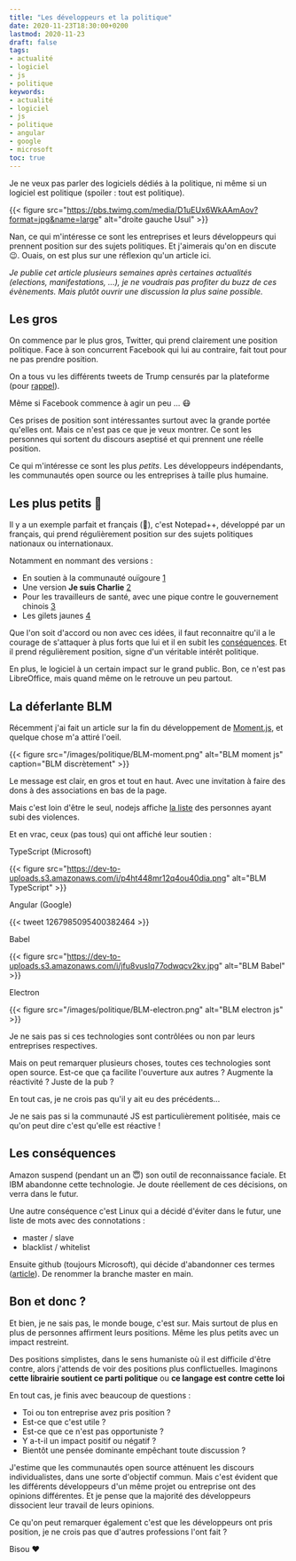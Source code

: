 ```yaml
---
title: "Les développeurs et la politique"
date: 2020-11-23T18:30:00+0200
lastmod: 2020-11-23
draft: false
tags: 
- actualité
- logiciel
- js
- politique
keywords: 
- actualité
- logiciel
- js
- politique
- angular
- google
- microsoft
toc: true
---
```


Je ne veux pas parler des logiciels dédiés à la politique, ni même si un logiciel est politique (spoiler : tout est politique).

{{< figure src="https://pbs.twimg.com/media/D1uEUx6WkAAmAov?format=jpg&name=large" alt="droite gauche Usul" >}}

Nan, ce qui m'intéresse ce sont les entreprises et leurs développeurs qui prennent position sur des sujets politiques.
Et j'aimerais qu'on en discute :wink:. Ouais, on est plus sur une réflexion qu'un article ici.

*Je publie cet article plusieurs semaines après certaines actualités (elections, manifestations, ...), je ne voudrais pas profiter du buzz de ces évènements.
Mais plutôt ouvrir une discussion la plus saine possible.*

## Les gros

On commence par le plus gros, Twitter, qui prend clairement une position politique.
Face à son concurrent Facebook qui lui au contraire, fait tout pour ne pas prendre position.

On a tous vu les différents tweets de Trump censurés par la plateforme (pour [rappel](https://www.lemonde.fr/pixels/article/2018/08/28/donald-trump-accuse-twitter-et-google-actualites-de-censure_5347112_4408996.html)).

Même si Facebook commence à agir un peu ... :mask:

Ces prises de position sont intéressantes surtout avec la grande portée qu'elles ont.
Mais ce n'est pas ce que je veux montrer. Ce sont les personnes qui sortent du discours aseptisé et qui prennent une réelle position.

Ce qui m'intéresse ce sont les plus *petits*. Les développeurs indépendants, les communautés open source ou les entreprises à taille plus humaine.

## Les plus petits :muscle:

Il y a un exemple parfait et français (:rooster:), c'est Notepad++, développé par un français, qui prend régulièrement position sur des sujets politiques nationaux ou internationaux.

Notamment en nommant des versions :

- En soutien à la communauté ouïgoure [1](https://notepad-plus-plus.org/news/v782-free-uyghur-edition/)
- Une version **Je suis Charlie** [2](https://notepad-plus-plus.org/downloads/v6.7.4/)
- Pour les travailleurs de santé, avec une pique contre le gouvernement chinois [3](https://notepad-plus-plus.org/news/v786-thank-you-healthcare-workers/)
- Les gilets jaunes [4](https://github.com/notepad-plus-plus/notepad-plus-plus/releases/tag/v7.6.2)

Que l'on soit d'accord ou non avec ces idées, il faut reconnaitre qu'il a le courage de s'attaquer à plus forts que lui et il en subit les [conséquences](https://www.numerama.com/politique/565643-pourquoi-notepad-est-conspue-par-des-militants-chinois-depuis-sa-derniere-mise-a-jour.html).
Et il prend régulièrement position, signe d'un véritable intérêt politique.

En plus, le logiciel à un certain impact sur le grand public. Bon, ce n'est pas LibreOffice, mais quand même on le retrouve un peu partout.

## La déferlante BLM

Récemment j'ai fait un article sur la fin du développement de [Moment.js](https://momentjs.com/), et quelque chose m'a attiré l'oeil.

{{< figure src="/images/politique/BLM-moment.png" alt="BLM moment js" caption="BLM discrètement" >}}

Le message est clair, en gros et tout en haut. Avec une invitation à faire des dons à des associations en bas de la page.

Mais c'est loin d'être le seul, nodejs affiche [la liste](https://nodejs.org/en/black-lives-matter/) des personnes ayant subi des violences.

Et en vrac, ceux (pas tous) qui ont affiché leur soutien :

TypeScript (Microsoft)

{{< figure src="https://dev-to-uploads.s3.amazonaws.com/i/p4ht448mr12q4ou40dia.png" alt="BLM TypeScript" >}}

Angular (Google)

{{< tweet 1267985095400382464 >}}

Babel

{{< figure src="https://dev-to-uploads.s3.amazonaws.com/i/jfu8vuslq77odwqcv2kv.jpg" alt="BLM Babel" >}}

Electron

{{< figure src="/images/politique/BLM-electron.png" alt="BLM electron js" >}}

Je ne sais pas si ces technologies sont contrôlées ou non par leurs entreprises respectives.

Mais on peut remarquer plusieurs choses, toutes ces technologies sont open source.
Est-ce que ça facilite l'ouverture aux autres ? Augmente la réactivité ? Juste de la pub ?

En tout cas, je ne crois pas qu'il y ait eu des précédents...

Je ne sais pas si la communauté JS est particulièrement politisée, mais ce qu'on peut dire c'est qu'elle est réactive !

## Les conséquences

Amazon suspend (pendant un an :innocent:) son outil de reconnaissance faciale. Et IBM abandonne cette technologie.
Je doute réellement de ces décisions, on verra dans le futur.

Une autre conséquence c'est Linux qui a décidé d'éviter dans le futur, une liste de mots avec des connotations :
- master / slave
- blacklist / whitelist

Ensuite github (toujours Microsoft), qui décide d'abandonner ces termes ([article](https://www.tomsguide.fr/github-abandonne-les-termes-%E2%80%89master%E2%80%89-et-%E2%80%89slave%E2%80%89-en-soutien-au-mouvement-black-lives-matter/)).
De renommer la branche master en main.

## Bon et donc ?

Et bien, je ne sais pas, le monde bouge, c'est sur. Mais surtout de plus en plus de personnes affirment leurs positions.
Même les plus petits avec un impact restreint. 

Des positions simplistes, dans le sens humaniste où il est difficile d'être contre, alors j'attends de voir des positions plus conflictuelles.
Imaginons **cette librairie soutient ce parti politique** ou **ce langage est contre cette loi**

En tout cas, je finis avec beaucoup de questions :

- Toi ou ton entreprise avez pris position ?
- Est-ce que c'est utile ?
- Est-ce que ce n'est pas opportuniste ?
- Y a-t-il un impact positif ou négatif ?
- Bientôt une pensée dominante empêchant toute discussion ?

J'estime que les communautés open source atténuent les discours individualistes, dans une sorte d'objectif commun.
Mais c'est évident que les différents développeurs d'un même projet ou entreprise ont des opinions différentes.
Et je pense que la majorité des développeurs dissocient leur travail de leurs opinions.

Ce qu'on peut remarquer également c'est que les développeurs ont pris position, je ne crois pas que d'autres professions l'ont fait ?

Bisou :heart:
